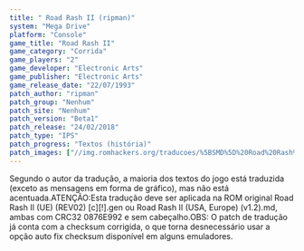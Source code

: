 ```yaml
---
title: " Road Rash II (ripman)"
system: "Mega Drive"
platform: "Console"
game_title: "Road Rash II"
game_category: "Corrida"
game_players: "2"
game_developer: "Electronic Arts"
game_publisher: "Electronic Arts"
game_release_date: "22/07/1993"
patch_author: "ripman"
patch_group: "Nenhum"
patch_site: "Nenhum"
patch_version: "Beta1"
patch_release: "24/02/2018"
patch_type: "IPS"
patch_progress: "Textos (história)"
patch_images: ["//img.romhackers.org/traducoes/%5BSMD%5D%20Road%20Rash%20II%20-%20ripman%20-%201.png","//img.romhackers.org/traducoes/%5BSMD%5D%20Road%20Rash%20II%20-%20ripman%20-%202.png","//img.romhackers.org/traducoes/%5BSMD%5D%20Road%20Rash%20II%20-%20ripman%20-%203.png"]
---
```

Segundo o autor da tradução, a maioria dos textos do jogo está traduzida (exceto as mensagens em forma de gráfico), mas não está acentuada.ATENÇÃO:Esta tradução deve ser aplicada na ROM original Road Rash II (UE) (REV02) [c][!].gen ou Road Rash II (USA, Europe) (v1.2).md, ambas com CRC32 0876E992 e sem cabeçalho.OBS: O patch de tradução já conta com a checksum corrigida, o que torna desnecessário usar a opção auto fix checksum disponível em alguns emuladores.
